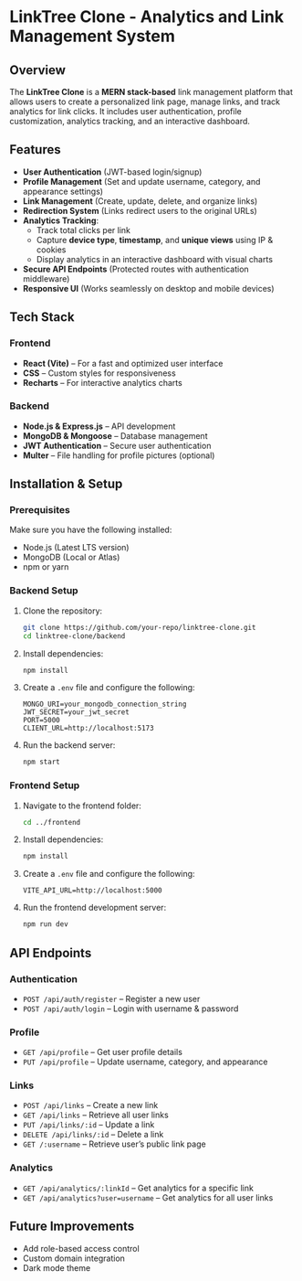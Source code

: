 # LinkTree Clone - Analytics and Link Management System

## Overview
The **LinkTree Clone** is a **MERN stack-based** link management platform that allows users to create a personalized link page, manage links, and track analytics for link clicks. It includes user authentication, profile customization, analytics tracking, and an interactive dashboard.

## Features
- **User Authentication** (JWT-based login/signup)
- **Profile Management** (Set and update username, category, and appearance settings)
- **Link Management** (Create, update, delete, and organize links)
- **Redirection System** (Links redirect users to the original URLs)
- **Analytics Tracking**:
  - Track total clicks per link
  - Capture **device type**, **timestamp**, and **unique views** using IP & cookies
  - Display analytics in an interactive dashboard with visual charts
- **Secure API Endpoints** (Protected routes with authentication middleware)
- **Responsive UI** (Works seamlessly on desktop and mobile devices)

## Tech Stack
### Frontend
- **React (Vite)** – For a fast and optimized user interface
- **CSS** – Custom styles for responsiveness
- **Recharts** – For interactive analytics charts

### Backend
- **Node.js & Express.js** – API development
- **MongoDB & Mongoose** – Database management
- **JWT Authentication** – Secure user authentication
- **Multer** – File handling for profile pictures (optional)

## Installation & Setup
### Prerequisites
Make sure you have the following installed:
- Node.js (Latest LTS version)
- MongoDB (Local or Atlas)
- npm or yarn

### Backend Setup
1. Clone the repository:
   ```sh
   git clone https://github.com/your-repo/linktree-clone.git
   cd linktree-clone/backend
   ```
2. Install dependencies:
   ```sh
   npm install
   ```
3. Create a `.env` file and configure the following:
   ```env
   MONGO_URI=your_mongodb_connection_string
   JWT_SECRET=your_jwt_secret
   PORT=5000
   CLIENT_URL=http://localhost:5173
   ```
4. Run the backend server:
   ```sh
   npm start
   ```

### Frontend Setup
1. Navigate to the frontend folder:
   ```sh
   cd ../frontend
   ```
2. Install dependencies:
   ```sh
   npm install
   ```
3. Create a `.env` file and configure the following:
   ```env
   VITE_API_URL=http://localhost:5000
   ```
4. Run the frontend development server:
   ```sh
   npm run dev
   ```

## API Endpoints
### Authentication
- `POST /api/auth/register` – Register a new user
- `POST /api/auth/login` – Login with username & password

### Profile
- `GET /api/profile` – Get user profile details
- `PUT /api/profile` – Update username, category, and appearance

### Links
- `POST /api/links` – Create a new link
- `GET /api/links` – Retrieve all user links
- `PUT /api/links/:id` – Update a link
- `DELETE /api/links/:id` – Delete a link
- `GET /:username` – Retrieve user’s public link page

### Analytics
- `GET /api/analytics/:linkId` – Get analytics for a specific link
- `GET /api/analytics?user=username` – Get analytics for all user links

## Future Improvements
- Add role-based access control
- Custom domain integration
- Dark mode theme


